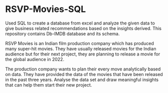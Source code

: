 # RSVP-Movies-SQL
Used SQL to create a database from excel and analyze the given data to give business related recommendations based on the insights derived. This repository contains Db-IMDB database and its schema.

RSVP Movies is an Indian film production company which has produced many super-hit movies. They have usually released movies for the Indian audience but for their next project, they are planning to release a movie for the global audience in 2022.

The production company wants to plan their every move analytically based on data. They have provided the data of the movies that have been released in the past three years. Analyse the data set and draw meaningful insights that can help them start their new project.
